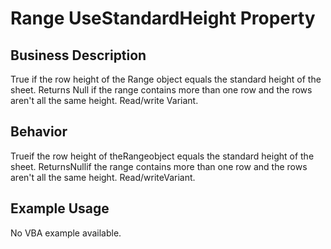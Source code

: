 # Range UseStandardHeight Property

## Business Description
True if the row height of the Range object equals the standard height of the sheet. Returns Null if the range contains more than one row and the rows aren't all the same height. Read/write Variant.

## Behavior
Trueif the row height of theRangeobject equals the standard height of the sheet. ReturnsNullif the range contains more than one row and the rows aren't all the same height. Read/writeVariant.

## Example Usage
No VBA example available.